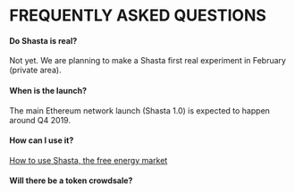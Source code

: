 # FREQUENTLY ASKED QUESTIONS

#### Do Shasta is real?
Not yet. We are planning to make a Shasta first real experiment in February (private area).

#### When is the launch?
The main Ethereum network launch (Shasta 1.0) is expected to happen around Q4 2019.

#### How can I use it?
[How to use Shasta, the free energy market](https://medium.com/shastaproject/how-to-use-shasta-the-free-energy-market-2d9f2ab0631e)

#### Will there be a token crowdsale?

